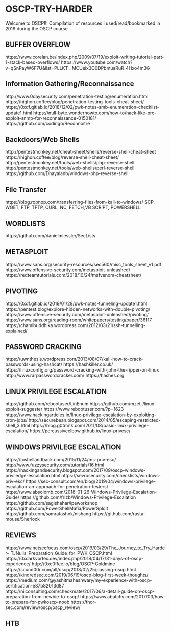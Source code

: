 # OSCP-TRY-HARDER
Welcome to OSCP!!!
Compilation of resources I used/read/bookmarked in 2019 during the OSCP course

<h2>BUFFER OVERFLOW</h2>
https://www.corelan.be/index.php/2009/07/19/exploit-writing-tutorial-part-1-stack-based-overflows/
https://www.youtube.com/watch?v=qSnPayW6F7U&list=PLLKT__MCUeix3O0DPbmuaRuR_4Hxo4m3G

<h2>Information Gathering/Reconnaissance</h2>
http://www.0daysecurity.com/penetration-testing/enumeration.html
https://highon.coffee/blog/penetration-testing-tools-cheat-sheet/
https://0xdf.gitlab.io/2018/12/02/pwk-notes-smb-enumeration-checklist-update1.html
https://null-byte.wonderhowto.com/how-to/hack-like-pro-exploit-snmp-for-reconnaissance-0150181/
https://github.com/codingo/Reconnoitre

<h2>Backdoors/Web Shells</h2>
http://pentestmonkey.net/cheat-sheet/shells/reverse-shell-cheat-sheet
https://highon.coffee/blog/reverse-shell-cheat-sheet/
http://pentestmonkey.net/tools/web-shells/php-reverse-shell
http://pentestmonkey.net/tools/web-shells/perl-reverse-shell
https://github.com/Dhayalanb/windows-php-reverse-shell

<h2>File Transfer</h2>
https://blog.ropnop.com/transferring-files-from-kali-to-windows/ 
SCP, WGET, FTP, TFTP, CURL, NC, FETCH,VB SCRIPT, POWERSHELL

<h2>WORDLISTS</h2>
https://github.com/danielmiessler/SecLists

<h2>METASPLOIT</h2>
https://www.sans.org/security-resources/sec560/misc_tools_sheet_v1.pdf
https://www.offensive-security.com/metasploit-unleashed/
https://redteamtutorials.com/2018/10/24/msfvenom-cheatsheet/

<h2>PIVOTING</h2>
https://0xdf.gitlab.io/2019/01/28/pwk-notes-tunneling-update1.html
https://pentest.blog/explore-hidden-networks-with-double-pivoting/
https://www.offensive-security.com/metasploit-unleashed/pivoting/
https://www.sans.org/reading-room/whitepapers/testing/paper/36117
https://chamibuddhika.wordpress.com/2012/03/21/ssh-tunnelling-explained/

<h2>PASSWORD CRACKING</h2>
https://uwnthesis.wordpress.com/2013/08/07/kali-how-to-crack-passwords-using-hashcat/
https://hashkiller.co.uk/
https://linuxconfig.org/password-cracking-with-john-the-ripper-on-linux
http://www.rarpasswordcracker.com/
https://hashes.org

<h2>LINUX PRIVILEGE ESCALATION</h2>
https://github.com/rebootuser/LinEnum
https://github.com/mzet-/linux-exploit-suggester
https://www.rebootuser.com/?p=1623
https://www.hackingarticles.in/linux-privilege-escalation-by-exploiting-cron-jobs/
http://securebean.blogspot.com/2014/05/escaping-restricted-shell_3.html
https://blog.g0tmi1k.com/2011/08/basic-linux-privilege-escalation/
https://percussiveelbow.github.io/linux-privesc/

<h2>WINDOWS PRIVILEGE ESCALATION</h2>
https://toshellandback.com/2015/11/24/ms-priv-esc/
http://www.fuzzysecurity.com/tutorials/16.html
https://hackingandsecurity.blogspot.com/2017/09/oscp-windows-priviledge-escalation.html
https://sevrosecurity.com/checklists/windows-priv-esc/
https://sec-consult.com/en/blog/2019/04/windows-privilege-escalation-an-approach-for-penetration-testers/
https://www.absolomb.com/2018-01-26-Windows-Privilege-Escalation-Guide/
https://github.com/frizb/Windows-Privilege-Escalation
https://github.com/sagishahar/lpeworkshop
https://github.com/PowerShellMafia/PowerSploit
https://github.com/samratashok/nishang
https://github.com/rasta-mouse/Sherlock

<h2>REVIEWS</h2>
https://www.netsecfocus.com/oscp/2019/03/29/The_Journey_to_Try_Harder-_TJNulls_Preparation_Guide_for_PWK_OSCP.html
https://0xdarkvortex.dev/index.php/2018/04/17/31-days-of-oscp-experience/
http://0xc0ffee.io/blog/OSCP-Goldmine
https://scund00r.com/all/oscp/2018/02/25/passing-oscp.html
https://kindredsec.com/2019/06/19/oscp-blog-first-week-thoughts/
https://medium.com/@yashitmaheshwary/my-experience-with-oscp-certification-e87b82013d87
https://niiconsulting.com/checkmate/2017/06/a-detail-guide-on-oscp-preparation-from-newbie-to-oscp/
https://www.abatchy.com/2017/03/how-to-prepare-for-pwkoscp-noob
https://thor-sec.com/review/oscp/oscp_review/

<h2>HTB</h2>


